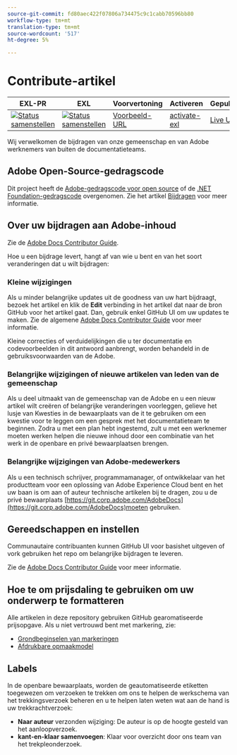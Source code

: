 ```yaml
---
source-git-commit: fd80aec422f07806a734475c9c1cabb70596bb80
workflow-type: tm+mt
translation-type: tm+mt
source-wordcount: '517'
ht-degree: 5%

---
```

# Contribute-artikel

| EXL-PR | EXL | Voorvertoning | Activeren | Gepubliceerd | Help |
|--- |--- |--- |--- |--- |--- |
| [![Status samenstellen](https://docs.ci.corp.adobe.com/view/exl-pr/job/data-workbench.en_pr-exl/badge/icon)](https://docs.ci.corp.adobe.com/view/exl-pr/job/data-workbench.en_pr-exl/lastBuild/) | [![Status samenstellen](https://docs.ci.corp.adobe.com/view/exl-pr/job/data-workbench.en_exl/lastBuild/badge/icon)](https://docs.ci.corp.adobe.com/view/exl-pr/job/data-workbench.en_exl/lastBuild/lastBuild) | [Voorbeeld-URL](https://experienceleague.corp.adobe.com/docs/data-workbench/using/home.html?lang=en) | [activate-exl](https://docs.ci.corp.adobe.com/job/activate-exl/build/) | [Live URL](https://experienceleague.adobe.com/docs/data-workbench/using/home.html?lang=en) | [Ontwerphandleiding](https://experienceleague.adobe.com/docs/authoring-guide-exl/using/home.html?lang=en) |

Wij verwelkomen de bijdragen van onze gemeenschap en van Adobe werknemers van buiten de documentatieteams.

## Adobe Open-Source-gedragscode

Dit project heeft de [Adobe-gedragscode voor open source](code-of-conduct.md) of de [.NET Foundation-gedragscode](https://dotnetfoundation.org/code-of-conduct) overgenomen. Zie het artikel [Bijdragen](contributing.md) voor meer informatie.

## Over uw bijdragen aan Adobe-inhoud

Zie de [Adobe Docs Contributor Guide](https://docs.adobe.com/content/help/en/contributor/contributor-guide/introduction.html).

Hoe u een bijdrage levert, hangt af van wie u bent en van het soort veranderingen dat u wilt bijdragen:

### Kleine wijzigingen

Als u minder belangrijke updates uit de goodness van uw hart bijdraagt, bezoek het artikel en klik de **Edit** verbinding in het artikel dat naar de bron GitHub voor het artikel gaat. Dan, gebruik enkel GitHub UI om uw updates te maken. Zie de algemene [Adobe Docs Contributor Guide](https://docs.adobe.com/content/help/en/contributor/contributor-guide/introduction.html) voor meer informatie.

Kleine correcties of verduidelijkingen die u ter documentatie en codevoorbeelden in dit antwoord aanbrengt, worden behandeld in de gebruiksvoorwaarden van de Adobe.

### Belangrijke wijzigingen of nieuwe artikelen van leden van de gemeenschap

Als u deel uitmaakt van de gemeenschap van de Adobe en u een nieuw artikel wilt creëren of belangrijke veranderingen voorleggen, gelieve het lusje van Kwesties in de bewaarplaats van de it te gebruiken om een kwestie voor te leggen om een gesprek met het documentatieteam te beginnen. Zodra u met een plan hebt ingestemd, zult u met een werknemer moeten werken helpen die nieuwe inhoud door een combinatie van het werk in de openbare en privé bewaarplaatsen brengen.

<!--
If you submit a pull request with significant changes to documentation and code examples, you'll see a message in the pull request asking you to submit an online contribution license agreement (CLA). We need you to complete the online form before we can review your pull request.
-->

### Belangrijke wijzigingen van Adobe-medewerkers

Als u een technisch schrijver, programmamanager, of ontwikkelaar van het productteam voor een oplossing van Adobe Experience Cloud bent en het uw baan is om aan of auteur technische artikelen bij te dragen, zou u de privé bewaarplaats [https://git.corp.adobe.com/AdobeDocs](https://git.corp.adobe.com/AdobeDocs)moeten gebruiken. <!--Employees from other parts of the Adobe world should use the public repo for minor updates.-->

## Gereedschappen en instellen

Communautaire contribuanten kunnen GitHub UI voor basishet uitgeven of vork gebruiken het repo om belangrijke bijdragen te leveren.

Zie de [Adobe Docs Contributor Guide](https://docs.adobe.com/content/help/en/contributor/contributor-guide/introduction.html) voor meer informatie.

## Hoe te om prijsdaling te gebruiken om uw onderwerp te formatteren

Alle artikelen in deze repository gebruiken GitHub gearomatiseerde prijsopgave. Als u niet vertrouwd bent met markering, zie:

* [Grondbeginselen van markeringen](https://help.github.com/articles/markdown-basics/)
* [Afdrukbare opmaakmodel](https://guides.github.com/pdfs/markdown-cheatsheet-online.pdf)

## Labels

In de openbare bewaarplaats, worden de geautomatiseerde etiketten toegewezen om verzoeken te trekken om ons te helpen de werkschema van het trekkingsverzoek beheren en u te helpen laten weten wat aan de hand is uw trekkrachtverzoek:

* **Naar auteur** verzonden wijziging: De auteur is op de hoogte gesteld van het aanloopverzoek.
* **kant-en-klaar samenvoegen**: Klaar voor overzicht door ons team van het trekpleonderzoek.


